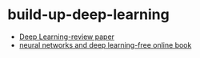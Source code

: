 # build-up-deep-learning

* [Deep Learning-review paper](https://creativecoding.soe.ucsc.edu/courses/cs523/slides/week3/DeepLearning_LeCun.pdf)
* [neural networks and deep learning-free online book](http://static.latexstudio.net/article/2018/0912/neuralnetworksanddeeplearning.pdf)
